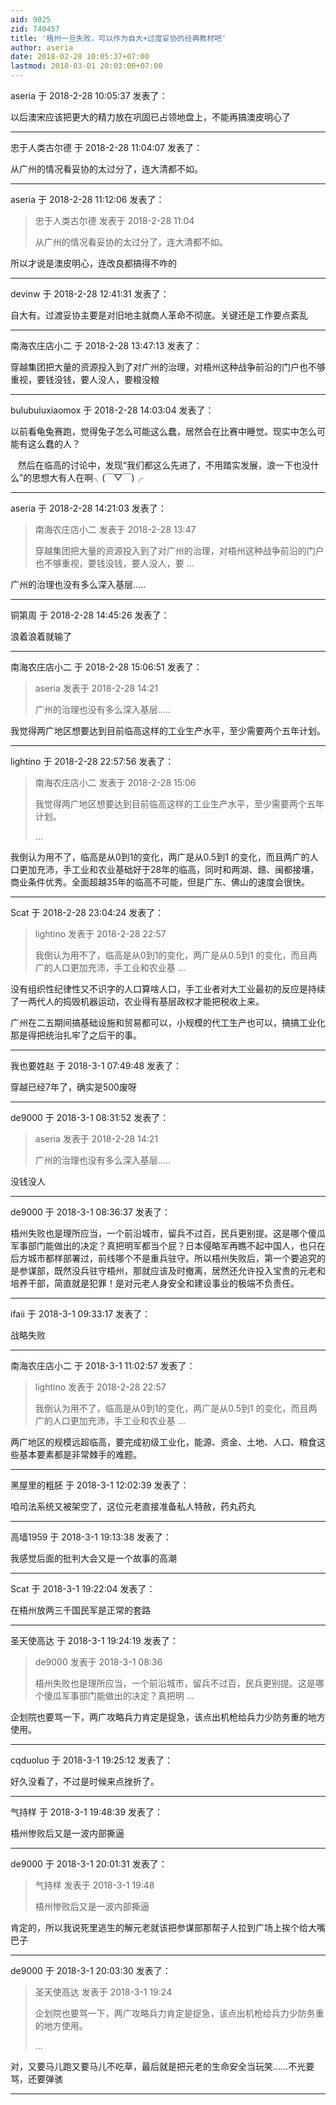 ```yaml
---
aid: 9025
zid: 740457
title: '梧州一旦失败，可以作为自大+过度妥协的经典教材吧'
author: aseria
date: 2018-02-28 10:05:37+07:00
lastmod: 2018-03-01 20:03:00+07:00
---
```


aseria 于 2018-2-28 10:05:37 发表了：

以后澳宋应该把更大的精力放在巩固已占领地盘上，不能再搞澳皮明心了

---------

忠于人类古尔德 于 2018-2-28 11:04:07 发表了：

从广州的情况看妥协的太过分了，连大清都不如。

---------

aseria 于 2018-2-28 11:12:06 发表了：

> 忠于人类古尔德 发表于 2018-2-28 11:04
> 
> 从广州的情况看妥协的太过分了，连大清都不如。



所以才说是澳皮明心，连改良都搞得不咋的

---------

devinw 于 2018-2-28 12:41:31 发表了：

自大有。过渡妥协主要是对旧地主就商人革命不彻底。关键还是工作要点紊乱

---------

南海农庄店小二 于 2018-2-28 13:47:13 发表了：

穿越集团把大量的资源投入到了对广州的治理，对梧州这种战争前沿的门户也不够重视，要钱没钱，要人没人，要粮没粮

---------

bulubuluxiaomox 于 2018-2-28 14:03:04 发表了：

以前看龟兔赛跑，觉得兔子怎么可能这么蠢，居然会在比赛中睡觉。现实中怎么可能有这么蠢的人？

   然后在临高的讨论中，发现“我们都这么先进了，不用踏实发展，浪一下也没什么”的思想大有人在啊╮(￣▽￣)╭

---------

aseria 于 2018-2-28 14:21:03 发表了：

> 南海农庄店小二 发表于 2018-2-28 13:47
> 
> 穿越集团把大量的资源投入到了对广州的治理，对梧州这种战争前沿的门户也不够重视，要钱没钱，要人没人，要 ...



广州的治理也没有多么深入基层.....

---------

铜第周 于 2018-2-28 14:45:26 发表了：

浪着浪着就输了

---------

南海农庄店小二 于 2018-2-28 15:06:51 发表了：

> aseria 发表于 2018-2-28 14:21
> 
> 广州的治理也没有多么深入基层.....



我觉得两广地区想要达到目前临高这样的工业生产水平，至少需要两个五年计划。

---------

lightino 于 2018-2-28 22:57:56 发表了：

> 南海农庄店小二 发表于 2018-2-28 15:06
> 
> 我觉得两广地区想要达到目前临高这样的工业生产水平，至少需要两个五年计划。
> 
> ...



我倒认为用不了，临高是从0到1的变化，两广是从0.5到1 的变化，而且两广的人口更加充沛，手工业和农业基础好于28年的临高，同时和两湖、赣、闽都接壤，商业条件优秀。全面超越35年的临高不可能，但是广东、佛山的速度会很快。

---------

Scat 于 2018-2-28 23:04:24 发表了：

> lightino 发表于 2018-2-28 22:57
> 
> 我倒认为用不了，临高是从0到1的变化，两广是从0.5到1 的变化，而且两广的人口更加充沛，手工业和农业基 ...



没有组织性纪律性又不识字的人口算啥人口，手工业者对大工业最初的反应是持续了一两代人的捣毁机器运动，农业得有基层政权才能把税收上来。

广州在二五期间搞基础设施和贸易都可以，小规模的代工生产也可以，搞搞工业化那是得把统治扎牢了之后干的事。

---------

我也要姓赵 于 2018-3-1 07:49:48 发表了：

穿越已经7年了，确实是500废呀

---------

de9000 于 2018-3-1 08:31:52 发表了：

> aseria 发表于 2018-2-28 14:21
> 
> 广州的治理也没有多么深入基层.....



没钱没人

---------

de9000 于 2018-3-1 08:36:37 发表了：

梧州失败也是理所应当，一个前沿城市，留兵不过百，民兵更别提。这是哪个傻瓜军事部门能做出的决定？真把明军都当个屁？日本侵略军再瞧不起中国人，也只在后方城市都样部署过，前线哪个不是重兵驻守。所以梧州失败后，第一个要追究的是参谋部，既然没兵驻守梧州，那就应该及时撤离，居然还允许投入宝贵的元老和培养干部，简直就是犯罪！是对元老人身安全和建设事业的极端不负责任。

---------

ifaii 于 2018-3-1 09:33:17 发表了：

战略失败

---------

南海农庄店小二 于 2018-3-1 11:02:57 发表了：

> lightino 发表于 2018-2-28 22:57
> 
> 我倒认为用不了，临高是从0到1的变化，两广是从0.5到1 的变化，而且两广的人口更加充沛，手工业和农业基 ...



两广地区的规模远超临高，要完成初级工业化，能源、资金、土地、人口、粮食这些基本要素都是非常棘手的难题。

---------

黑屋里的粗胚 于 2018-3-1 12:02:39 发表了：

咱司法系统又被架空了，这位元老直接准备私人特赦，药丸药丸

---------

高墙1959 于 2018-3-1 19:13:38 发表了：

我感觉后面的批判大会又是一个故事的高潮

---------

Scat 于 2018-3-1 19:22:04 发表了：

在梧州放两三千国民军是正常的套路

---------

圣天使高达 于 2018-3-1 19:24:19 发表了：

> de9000 发表于 2018-3-1 08:36
> 
> 梧州失败也是理所应当，一个前沿城市，留兵不过百，民兵更别提。这是哪个傻瓜军事部门能做出的决定？真把明 ...



企划院也要骂一下，两广攻略兵力肯定是捉急，该点出机枪给兵力少防务重的地方使用。

---------

cqduoluo 于 2018-3-1 19:25:12 发表了：

好久没看了，不过是时候来点挫折了。

---------

气持样 于 2018-3-1 19:48:39 发表了：

梧州惨败后又是一波内部撕逼

---------

de9000 于 2018-3-1 20:01:31 发表了：

> 气持样 发表于 2018-3-1 19:48
> 
> 梧州惨败后又是一波内部撕逼



肯定的，所以我说死里逃生的解元老就该把参谋部那帮子人拉到广场上挨个给大嘴巴子

---------

de9000 于 2018-3-1 20:03:30 发表了：

> 圣天使高达 发表于 2018-3-1 19:24
> 
> 企划院也要骂一下，两广攻略兵力肯定是捉急，该点出机枪给兵力少防务重的地方使用。
> 
> ...



对，又要马儿跑又要马儿不吃草，最后就是把元老的生命安全当玩笑……不光要骂，还要弹骇

---------


